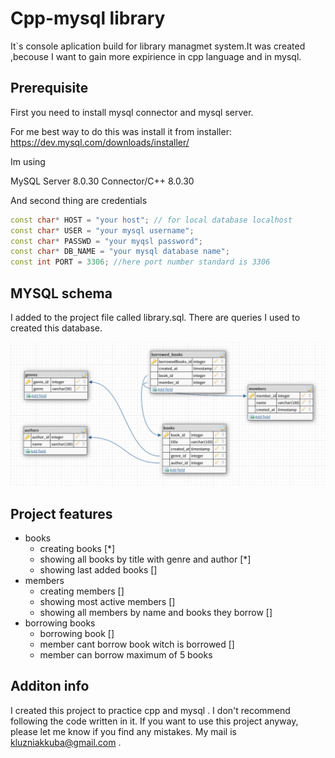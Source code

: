 # Cpp-mysql library

It`s console aplication build for library managmet system.It was created ,becouse I want  to gain more expirience in cpp language and in mysql.


## Prerequisite

First you need to install mysql connector and mysql server.

For me best way to do this was install it from installer:
https://dev.mysql.com/downloads/installer/

Im using 

MySQL Server 8.0.30
Connector/C++ 8.0.30

And second thing are credentials

```cpp
const char* HOST = "your host"; // for local database localhost
const char* USER = "your mysql username";
const char* PASSWD = "your myqsl password";
const char* DB_NAME = "your mysql database name";
const int PORT = 3306; //here port number standard is 3306
```

## MYSQL schema

I added to the project file called library.sql. There are queries 
I used to created this database.

![MySQL schema screenshot](librarySchema.png?raw=true "MySQL schema screenshot")

## Project features

* books
  - creating books [*]
  - showing all books by title with genre and author [*]
  - showing last added books []
* members 
  - creating members []
  - showing most active members []
  - showing all members by name and books they borrow []
* borrowing books 
  - borrowing book []
  - member cant borrow book witch is borrowed []
  - member can borrow maximum of 5 books
## Additon info

I created this project to practice cpp and mysql . I don't recommend following the code written in it. If you want to use this project anyway, please let me know if you find any mistakes. My mail is kluzniakkuba@gmail.com . 
